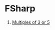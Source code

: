 # FSharp

1. [Multiples of 3 or 5](https://github.com/MrAliSalehi/Codewars-Practices/blob/main/FSharp/Kata/MultiplesOf3Or5.fs)

